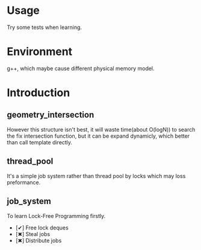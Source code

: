 # Usage

Try some tests when learning.

# Environment

g++, which maybe cause different physical memory model. 

# Introduction

## geometry_intersection

However this structure isn't best, it will waste time(about O(logN)) to search the fix intersection function, but it can be expand dynamicly, which better than call template directly.

## thread_pool

It's a simple job system rather than thread pool by locks which may loss preformance.

## job_system

To learn Lock-Free Programming firstly.

- [✔] Free lock deques
- [✖] Steal jobs
- [✖] Distribute jobs
